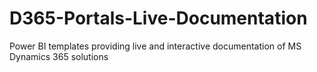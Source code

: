 # D365-Portals-Live-Documentation
Power BI templates providing live and interactive documentation of MS Dynamics 365 solutions
